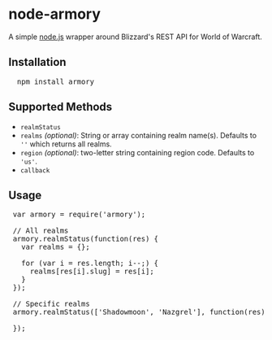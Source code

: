# node-armory

A simple [node.js](http://github.com/joyent/node) wrapper around Blizzard's REST API for World of Warcraft.

## Installation

<pre>
  npm install armory
</pre>

## Supported Methods

* `realmStatus`
 * `realms` _(optional)_: String or array containing realm name(s). Defaults to `''` which returns all realms.
 * `region` _(optional)_: two-letter string containing region code. Defaults to `'us'`.
 * `callback`

## Usage

<pre>
 var armory = require('armory');
 
 // All realms
 armory.realmStatus(function(res) {
   var realms = {};
   
   for (var i = res.length; i--;) {
     realms[res[i].slug] = res[i];
   }
 });
 
 // Specific realms
 armory.realmStatus(['Shadowmoon', 'Nazgrel'], function(res) {
   
 });
</pre>
